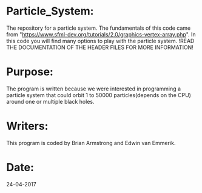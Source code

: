 # Particle_System:
The repository for a particle system.
The fundamentals of this code came from "https://www.sfml-dev.org/tutorials/2.0/graphics-vertex-array.php".
In this code you will find many options to play with the particle system.
!READ THE DOCUMENTATION OF THE HEADER FILES FOR MORE INFORMATION!

# Purpose:
The program is written because we were interested in programming a particle system that could orbit 1 to 50000 particles(depends on the CPU) around one or multiple black holes.

# Writers:
This program is coded by Brian Armstrong and Edwin van Emmerik.

# Date:
24-04-2017
